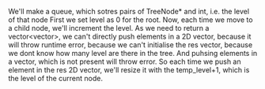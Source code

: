 We'll make a queue, which sotres pairs of TreeNode* and int, i.e. the level of that node
First we set level as 0 for the root.
Now, each time we move to a child node, we'll increment the level.
As we need to return a vector<vector<int>>, we can't directly push elements in a 2D vector, because it will throw runtime error, because we can't initialise the res vector, because we dont know how many level are there in the tree. And puhsing elements in a vector, which is not present will throw error.
So each time we push an element in the res 2D vector, we'll resize it with the temp_level+1, which is the level of the current node.